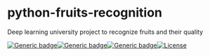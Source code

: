 # python-fruits-recognition
Deep learning university project to recognize fruits and their quality

[![Generic badge](https://img.shields.io/badge/<python>-<3.7.7>-<blue>.svg)](https://shields.io/)[![Generic badge](https://img.shields.io/badge/<anaconda>-<2019.10>-<green>.svg)](https://shields.io/)[![Generic badge](https://img.shields.io/badge/<tensorflow>-<2.1.0>-<red>.svg)](https://shields.io/)[![License](http://img.shields.io/:license-mit-blue.svg?style=flat-square)](http://badges.mit-license.org)
